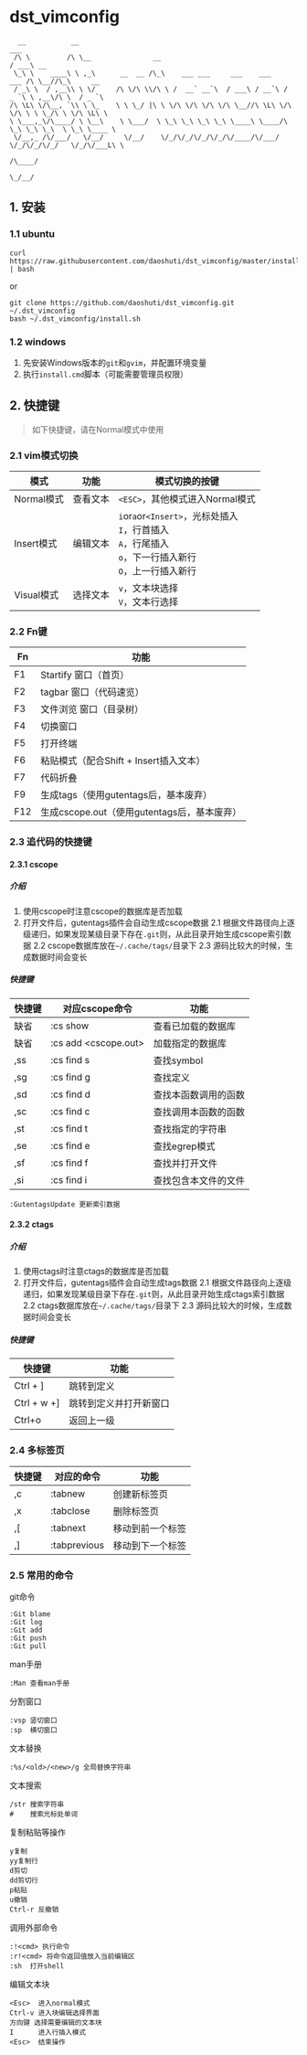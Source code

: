 # dst_vimconfig

```
  __           __                                                           ___
 /\ \         /\ \__               __                                     / ___\ __
 \_\ \    ____\ \ ,_\      __  __ /\_\    ___ ___     ___    ___     ___ /\ \__//\_\     __
 / _\ \  / ,__\\ \ \/     /\ \/\ \\/\ \ /  __` __`\  / ___\ / __`\ /  _ `\ \ ,__\/\ \  / _ `\
/\ \L\ \/\__, `\\ \ \_    \ \ \_/ |\ \ \/\ \/\ \/\ \/\ \__//\ \L\ \/\ \/\ \ \ \_/\ \ \/\ \L\ \
\ \___,_\/\____/ \ \__\    \ \___/  \ \_\ \_\ \_\ \_\ \____\ \____/\ \_\ \_\ \_\  \ \_\ \____ \
 \/__,_ /\/___/   \/__/     \/__/    \/_/\/_/\/_/\/_/\/____/\/___/  \/_/\/_/\/_/   \/_/\/___L\ \
                                                                                         /\____/
                                                                                         \_/__/
```


## 1. 安装

### 1.1 ubuntu

```
curl https://raw.githubusercontent.com/daoshuti/dst_vimconfig/master/install.sh | bash
```

or

```
git clone https://github.com/daoshuti/dst_vimconfig.git ~/.dst_vimconfig
bash ~/.dst_vimconfig/install.sh
```

### 1.2 windows

1. 先安装Windows版本的`git`和`gvim`，并配置环境变量
2. 执行`install.cmd`脚本（可能需要管理员权限）

## 2. 快捷键

> 如下快捷键，请在Normal模式中使用

### 2.1 vim模式切换

   模式    |   功能   |         模式切换的按键
-----------|----------|-----------------------------------
Normal模式 | 查看文本 | `<ESC>`，其他模式进入Normal模式
Insert模式 | 编辑文本 | `i`or`a`or`<Insert>`，光标处插入<br>`I`，行首插入<br>`A`，行尾插入<br>`o`，下一行插入新行<br>`O`，上一行插入新行
Visual模式 | 选择文本 | `v`，文本块选择<br>`V`，文本行选择


### 2.2 Fn键

 Fn  |         功能
-----|------------------------
 F1  | Startify 窗口（首页）
 F2  | tagbar   窗口（代码速览）
 F3  | 文件浏览 窗口（目录树）
 F4  | 切换窗口
 F5  | 打开终端
 F6  | 粘贴模式（配合Shift + Insert插入文本）
 F7  | 代码折叠
 F9  | 生成tags（使用gutentags后，基本废弃）
 F12 | 生成cscope.out（使用gutentags后，基本废弃）

### 2.3 追代码的快捷键

#### 2.3.1 cscope

##### 介绍

1. 使用cscope时注意cscope的数据库是否加载
2. 打开文件后，gutentags插件会自动生成cscope数据
	2.1 根据文件路径向上逐级递归，如果发现某级目录下存在`.git`则，从此目录开始生成cscope索引数据
	2.2 cscope数据库放在`~/.cache/tags/`目录下
	2.3 源码比较大的时候，生成数据时间会变长

##### 快捷键

快捷键 |    对应cscope命令    |         功能
-------|----------------------|----------------------
 缺省  | :cs show             | 查看已加载的数据库
 缺省  | :cs add <cscope.out> | 加载指定的数据库
 ,ss   | :cs find s           | 查找symbol
 ,sg   | :cs find g           | 查找定义
 ,sd   | :cs find d           | 查找本函数调用的函数
 ,sc   | :cs find c           | 查找调用本函数的函数
 ,st   | :cs find t           | 查找指定的字符串
 ,se   | :cs find e           | 查找egrep模式
 ,sf   | :cs find f           | 查找并打开文件
 ,si   | :cs find i           | 查找包含本文件的文件


```
:GutentagsUpdate 更新索引数据
```

#### 2.3.2 ctags

##### 介绍

1. 使用ctags时注意ctags的数据库是否加载
2. 打开文件后，gutentags插件会自动生成tags数据
	2.1 根据文件路径向上逐级递归，如果发现某级目录下存在`.git`则，从此目录开始生成ctags索引数据
	2.2 ctags数据库放在`~/.cache/tags/`目录下
	2.3 源码比较大的时候，生成数据时间会变长

##### 快捷键

   快捷键    |  功能
-------------|------------------------
 Ctrl + ]    |  跳转到定义
 Ctrl + w +] |  跳转到定义并打开新窗口
 Ctrl+o      |  返回上一级


### 2.4 多标签页

快捷键 | 对应的命令  | 功能
-------|-------------|-----------
 ,c    | :tabnew     | 创建新标签页
 ,x    | :tabclose   | 删除标签页
 ,[    | :tabnext    | 移动到前一个标签
 ,]    | :tabprevious| 移动到下一个标签


### 2.5 常用的命令

git命令
```
:Git blame
:Git log
:Git add
:Git push
:Git pull
```

man手册
```
:Man 查看man手册
```

分割窗口
```
:vsp 竖切窗口
:sp  横切窗口
```

文本替换
```
:%s/<old>/<new>/g 全局替换字符串
```

文本搜索
```
/str 搜索字符串
#    搜索光标处单词
```


复制粘贴等操作
```
y复制
yy复制行
d剪切
dd剪切行
p粘贴
u撤销
Ctrl-r 反撤销
```

调用外部命令
```
:!<cmd> 执行命令
:r!<cmd> 将命令返回值放入当前编辑区
:sh  打开shell
```

编辑文本块
```
<Esc>  进入normal模式
Ctrl-v 进入块编辑选择界面
方向键 选择需要编辑的文本块
I      进入行插入模式
<Esc>  结束操作
```


